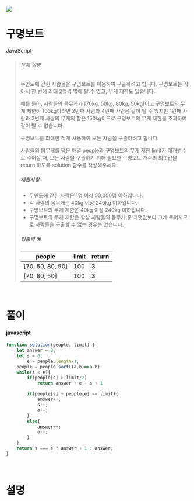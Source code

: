 ![](/img/programmers.png)

# 구명보트

JavaScript

>###### 문제 설명
>
>무인도에 갇힌 사람들을 구명보트를 이용하여 구출하려고 합니다. 구명보트는 작아서 한 번에 최대 2명씩 밖에 탈 수 없고, 무게 제한도 있습니다.
>
>예를 들어, 사람들의 몸무게가 [70kg, 50kg, 80kg, 50kg]이고 구명보트의 무게 제한이 100kg이라면 2번째 사람과 4번째 사람은 같이 탈 수 있지만 1번째 사람과 3번째 사람의 무게의 합은 150kg이므로 구명보트의 무게 제한을 초과하여 같이 탈 수 없습니다.
>
>구명보트를 최대한 적게 사용하여 모든 사람을 구출하려고 합니다.
>
>사람들의 몸무게를 담은 배열 people과 구명보트의 무게 제한 limit가 매개변수로 주어질 때, 모든 사람을 구출하기 위해 필요한 구명보트 개수의 최솟값을 return 하도록 solution 함수를 작성해주세요.
>
>##### 제한사항
>
>-   무인도에 갇힌 사람은 1명 이상 50,000명 이하입니다.
>-   각 사람의 몸무게는 40kg 이상 240kg 이하입니다.
>-   구명보트의 무게 제한은 40kg 이상 240kg 이하입니다.
>-   구명보트의 무게 제한은 항상 사람들의 몸무게 중 최댓값보다 크게 주어지므로 사람들을 구출할 수 없는 경우는 없습니다.
>
>##### 입출력 예
>
>| people | limit | return |
>| --- | --- | --- |
>| [70, 50, 80, 50] | 100 | 3 |
>| [70, 80, 50] | 100 | 3 |

<br/>

# 풀이

#### javascript
```javascript
function solution(people, limit) {
    let answer = 0;
    let s = 0,
        e = people.length-1;
    people = people.sort((a,b)=>a-b)
    while(s < e){
        if(people[s] > limit/2)
            return answer + e - s + 1
        
        if(people[s] + people[e] <= limit){
            answer++;
            s++;
            e--;
        }
        else{
            answer++;
            e--;
        }
    }
    return s === e ? answer + 1 : answer;
}
```

<br/>

# 설명